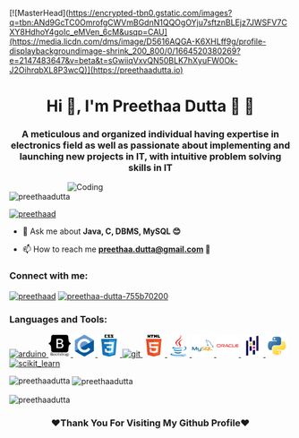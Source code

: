 [![MasterHead](https://encrypted-tbn0.gstatic.com/images?q=tbn:ANd9GcTC0OmrofgCWVmBGdnN1QQOgOYju7sftznBLEjz7JWSFV7CXY8HdhoY4goIc_eMVen_6cM&usqp=CAU](https://media.licdn.com/dms/image/D5616AQGA-K6XHLff9g/profile-displaybackgroundimage-shrink_200_800/0/1664520380269?e=2147483647&v=beta&t=sGwiiqVxvQN50BLK7hXyuFW0Ok-J2OihrqbXL8P3wcQ)](https://preethaadutta.io)
<h1 align="center">Hi 👋, I'm Preethaa Dutta 🙂 🙏</h1>
<h3 align="center">A meticulous and organized individual having expertise in electronics field as well as passionate about implementing and launching new projects in IT, with intuitive problem solving skills in IT</h3>
<img align="right" alt="Coding" width="400" src="https://cdn.dribbble.com/users/331265/screenshots/2542587/gabi-d.gif">

<p align="left"> <img src="https://komarev.com/ghpvc/?username=preethaadutta&label=Profile%20views&color=0e75b6&style=flat" alt="preethaadutta" /> </p>

<p align="left"> <a href="https://twitter.com/preethaad" target="blank"><img src="https://img.shields.io/twitter/follow/preethaad?logo=twitter&style=for-the-badge" alt="preethaad" /></a> </p>

- 💬 Ask me about **Java, C, DBMS, MySQL 😊**

- 📫 How to reach me **preethaa.dutta@gmail.com 🤩**

<h3 align="left">Connect with me:</h3>
<p align="left">
<a href="https://twitter.com/preethaad" target="blank"><img align="center" src="https://raw.githubusercontent.com/rahuldkjain/github-profile-readme-generator/master/src/images/icons/Social/twitter.svg" alt="preethaad" height="30" width="40" /></a>
<a href="https://linkedin.com/in/preethaa-dutta-755b70200" target="blank"><img align="center" src="https://raw.githubusercontent.com/rahuldkjain/github-profile-readme-generator/master/src/images/icons/Social/linked-in-alt.svg" alt="preethaa-dutta-755b70200" height="30" width="40" /></a>
</p>

<h3 align="left">Languages and Tools:</h3>
<p align="left"> <a href="https://www.arduino.cc/" target="_blank" rel="noreferrer"> <img src="https://cdn.worldvectorlogo.com/logos/arduino-1.svg" alt="arduino" width="40" height="40"/> </a> <a href="https://getbootstrap.com" target="_blank" rel="noreferrer"> <img src="https://raw.githubusercontent.com/devicons/devicon/master/icons/bootstrap/bootstrap-plain-wordmark.svg" alt="bootstrap" width="40" height="40"/> </a> <a href="https://www.cprogramming.com/" target="_blank" rel="noreferrer"> <img src="https://raw.githubusercontent.com/devicons/devicon/master/icons/c/c-original.svg" alt="c" width="40" height="40"/> </a> <a href="https://www.w3schools.com/css/" target="_blank" rel="noreferrer"> <img src="https://raw.githubusercontent.com/devicons/devicon/master/icons/css3/css3-original-wordmark.svg" alt="css3" width="40" height="40"/> </a> <a href="https://git-scm.com/" target="_blank" rel="noreferrer"> <img src="https://www.vectorlogo.zone/logos/git-scm/git-scm-icon.svg" alt="git" width="40" height="40"/> </a> <a href="https://www.w3.org/html/" target="_blank" rel="noreferrer"> <img src="https://raw.githubusercontent.com/devicons/devicon/master/icons/html5/html5-original-wordmark.svg" alt="html5" width="40" height="40"/> </a> <a href="https://www.java.com" target="_blank" rel="noreferrer"> <img src="https://raw.githubusercontent.com/devicons/devicon/master/icons/java/java-original.svg" alt="java" width="40" height="40"/> </a> <a href="https://www.mysql.com/" target="_blank" rel="noreferrer"> <img src="https://raw.githubusercontent.com/devicons/devicon/master/icons/mysql/mysql-original-wordmark.svg" alt="mysql" width="40" height="40"/> </a> <a href="https://www.oracle.com/" target="_blank" rel="noreferrer"> <img src="https://raw.githubusercontent.com/devicons/devicon/master/icons/oracle/oracle-original.svg" alt="oracle" width="40" height="40"/> </a> <a href="https://pandas.pydata.org/" target="_blank" rel="noreferrer"> <img src="https://raw.githubusercontent.com/devicons/devicon/2ae2a900d2f041da66e950e4d48052658d850630/icons/pandas/pandas-original.svg" alt="pandas" width="40" height="40"/> </a> <a href="https://www.python.org" target="_blank" rel="noreferrer"> <img src="https://raw.githubusercontent.com/devicons/devicon/master/icons/python/python-original.svg" alt="python" width="40" height="40"/> </a> <a href="https://scikit-learn.org/" target="_blank" rel="noreferrer"> <img src="https://upload.wikimedia.org/wikipedia/commons/0/05/Scikit_learn_logo_small.svg" alt="scikit_learn" width="40" height="40"/> </a> </p>

<p><img align="left" src="https://github-readme-stats.vercel.app/api/top-langs?username=preethaadutta&show_icons=true&locale=en&layout=compact" alt="preethaadutta" /></p>

<p>&nbsp;<img align="center" src="https://github-readme-stats.vercel.app/api?username=preethaadutta&show_icons=true&locale=en" alt="preethaadutta" /></p>

<p><img align="center" src="https://github-readme-streak-stats.herokuapp.com/?user=preethaadutta&" alt="preethaadutta" /></p>
<h3 align="center"> ❤Thank You For Visiting My Github Profile❤ </h3>
